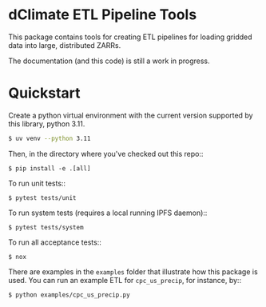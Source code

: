 dClimate ETL Pipeline Tools
======

This package contains tools for creating ETL pipelines for loading gridded data into large, distributed ZARRs.

The documentation (and this code) is still a work in progress.

# Quickstart

Create a python virtual environment with the current version supported by this library, python 3.11.
```sh
$ uv venv --python 3.11
```

Then, in the directory where you've checked out this repo::

    $ pip install -e .[all]

To run unit tests::

    $ pytest tests/unit

To run system tests (requires a local running IPFS daemon)::

    $ pytest tests/system

To run all acceptance tests::

    $ nox

There are examples in the `examples` folder that illustrate how this package is used. You can run an example ETL for
`cpc_us_precip`, for instance, by::

    $ python examples/cpc_us_precip.py
